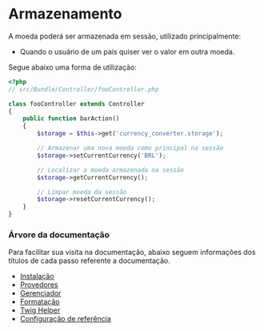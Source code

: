 Armazenamento
=============

A moeda poderá ser armazenada em sessão, utilizado principalmente:
- Quando o usuário de um país quiser ver o valor em outra moeda.

Segue abaixo uma forma de utilização:

``` php
<?php
// src/Bundle/Controller/fooController.php

class fooController extends Controller
{
    public function barAction()
    {
        $storage = $this->get('currency_converter.storage');

        // Armazenar uma nova moeda como principal na sessão
        $storage->setCurrentCurrency('BRL');

        // Localizar a moeda armazenada na sessão
        $storage->getCurrentCurrency();

        // Limpar moeda da sessão
        $storage->resetCurrentCurrency();
    }
}
```



### Árvore da documentação

Para facilitar sua visita na documentação, abaixo seguem informações
dos títulos de cada passo referente a documentação.

- [Instalação](installation.md)
- [Provedores](providers.md)
- [Gerenciador](manager.md)
- [Formatação](formatter.md)
- [Twig Helper](helper.md)
- [Configuração de referência](configuration_reference.md)